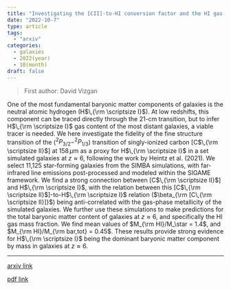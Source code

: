 ```yaml
---
title: "Investigating the [CII]-to-HI conversion factor and the HI gas budget of galaxies at z≈6 with hydrodynamical simulations"
date: "2022-10-7"
type: article
tags:
  - "arxiv"
categories:
  - galaxies
  - 2022(year)
  - 10(month)
draft: false
---
```

> First author: David Vizgan

 One of the most fundamental baryonic matter components of galaxies is the
neutral atomic hydrogen (H$\,{\rm \scriptsize I}$). At low redshifts, this
component can be traced directly through the 21-cm transition, but to infer
H$\,{\rm \scriptsize I}$ gas content of the most distant galaxies, a viable
tracer is needed. We here investigate the fidelity of the fine structure
transition of the ($^2P_{3/2} - ^2P_{1/3}$) transition of singly-ionized carbon
[C$\,{\rm \scriptsize II}$] at $158\,\mu$m as a proxy for H$\,{\rm \scriptsize
I}$ in a set simulated galaxies at $z\approx 6$, following the work by Heintz
et al. (2021). We select 11,125 star-forming galaxies from the SIMBA
simulations, with far-infrared line emissions post-processed and modeled within
the SIGAME framework. We find a strong connection between [C$\,{\rm \scriptsize
II}$] and H$\,{\rm \scriptsize I}$, with the relation between this [C$\,{\rm
\scriptsize II}$]-to-H$\,{\rm \scriptsize I}$ relation ($\beta_{\rm [C\,{\rm
\scriptsize II}]}$) being anti-correlated with the gas-phase metallicity of the
simulated galaxies. We further use these simulations to make predictions for
the total baryonic matter content of galaxies at $z\approx 6$, and specifically
the HI gas mass fraction. We find mean values of $M_{\rm HI}/M_\star = 1.4$,
and $M_{\rm HI}/M_{\rm bar,tot} = 0.45$. These results provide strong evidence
for H$\,{\rm \scriptsize I}$ being the dominant baryonic matter component by
mass in galaxies at $z\approx 6$.

---
[arxiv link](http://arxiv.org/abs/2210.03584v1)

[pdf link](http://arxiv.org/pdf/2210.03584v1)